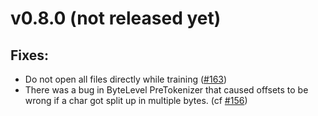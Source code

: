 # v0.8.0 (not released yet)

## Fixes:
- Do not open all files directly while training ([#163](https://github.com/huggingface/tokenizers/issues/163))
- There was a bug in ByteLevel PreTokenizer that caused offsets to be wrong if a char got split up
in multiple bytes. (cf [#156](https://github.com/huggingface/tokenizers/pull/156))
